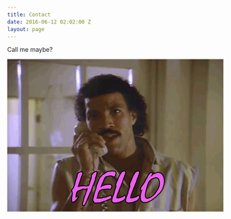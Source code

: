 ```yaml
---
title: Contact
date: 2016-06-12 02:02:00 Z
layout: page
---
```


Call me maybe?

![hello.gif](/uploads/hello.gif)